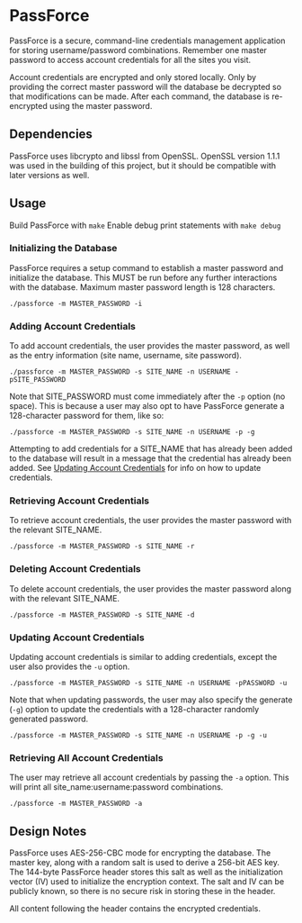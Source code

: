 # PassForce
PassForce is a secure, command-line credentials management application for storing username/password combinations. Remember one master password to access account credentials for all the sites you visit. 

Account credentials are encrypted and only stored locally. Only by providing the correct master password will the database be decrypted so that modifications can be made. After each command, the database is re-encrypted using the master password. 

## Dependencies
PassForce uses libcrypto and libssl from OpenSSL. OpenSSL version 1.1.1 was used in the building of this project, but it should be compatible with later versions as well. 

## Usage
Build PassForce with `make` 
Enable debug print statements with `make debug` 

### Initializing the Database
PassForce requires a setup command to establish a master password and initialize the database. This MUST be run before any further interactions with the database. Maximum master password length is 128 characters. 

`./passforce -m MASTER_PASSWORD -i` 

### Adding Account Credentials
To add account credentials, the user provides the master password, as well as the entry information (site name, username, site password). 

`./passforce -m MASTER_PASSWORD -s SITE_NAME -n USERNAME -pSITE_PASSWORD` 

Note that SITE_PASSWORD must come immediately after the `-p` option (no space). This is because a user may also opt to have PassForce generate a 128-character password for them, like so: 

`./passforce -m MASTER_PASSWORD -s SITE_NAME -n USERNAME -p -g` 

Attempting to add credentials for a SITE_NAME that has already been added to the database will result in a message that the credential has already been added. See [Updating Account Credentials](#updatingaccountcredentials) for info on how to update credentials. 


### Retrieving Account Credentials
To retrieve account credentials, the user provides the master password with the relevant SITE_NAME. 

`./passforce -m MASTER_PASSWORD -s SITE_NAME -r` 

### Deleting Account Credentials
To delete account credentials, the user provides the master password along with the relevant SITE_NAME. 

`./passforce -m MASTER_PASSWORD -s SITE_NAME -d` 

### Updating Account Credentials
Updating account credentials is similar to adding credentials, except the user also provides the `-u` option. 

`./passforce -m MASTER_PASSWORD -s SITE_NAME -n USERNAME -pPASSWORD -u` 

Note that when updating passwords, the user may also specify the generate (`-g`) option to update the credentials with a 128-character randomly generated password. 

`./passforce -m MASTER_PASSWORD -s SITE_NAME -n USERNAME -p -g -u` 

### Retrieving All Account Credentials
The user may retrieve all account credentials by passing the `-a` option. This will print all site_name:username:password combinations. 

`./passforce -m MASTER_PASSWORD -a` 

## Design Notes
PassForce uses AES-256-CBC mode for encrypting the database. The master key, along with a random salt is used to derive a 256-bit AES key. The 144-byte PassForce header stores this salt as well as the initialization vector (IV) used to initialize the encryption context. The salt and IV can be publicly known, so there is no secure risk in storing these in the header. 

All content following the header contains the encrypted credentials. 